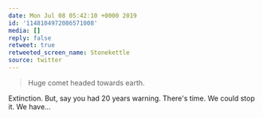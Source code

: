 ```yaml
---
date: Mon Jul 08 05:42:10 +0000 2019
id: '1148104972086571008'
media: []
reply: false
retweet: true
retweeted_screen_name: Stonekettle
source: twitter
---
```


>  Huge comet headed towards earth. 

Extinction. But, say you had 20 years warning. There's time. We could stop it. We have…